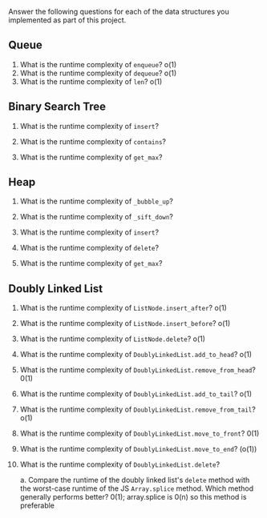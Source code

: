 Answer the following questions for each of the data structures you implemented as part of this project.

## Queue

1. What is the runtime complexity of `enqueue`?
o(1)
2. What is the runtime complexity of `dequeue`?
o(1)
3. What is the runtime complexity of `len`?
o(1)
## Binary Search Tree

1. What is the runtime complexity of `insert`? 

2. What is the runtime complexity of `contains`?

3. What is the runtime complexity of `get_max`? 

## Heap

1. What is the runtime complexity of `_bubble_up`?

2. What is the runtime complexity of `_sift_down`?

3. What is the runtime complexity of `insert`?

4. What is the runtime complexity of `delete`?

5. What is the runtime complexity of `get_max`?

## Doubly Linked List

1. What is the runtime complexity of `ListNode.insert_after`?
o(1)
2. What is the runtime complexity of `ListNode.insert_before`?
o(1)
3. What is the runtime complexity of `ListNode.delete`?
o(1)
4. What is the runtime complexity of `DoublyLinkedList.add_to_head`?
o(1)
5. What is the runtime complexity of `DoublyLinkedList.remove_from_head`?
0(1)
6. What is the runtime complexity of `DoublyLinkedList.add_to_tail`?
o(1)
7. What is the runtime complexity of `DoublyLinkedList.remove_from_tail`?
o(1)
8. What is the runtime complexity of `DoublyLinkedList.move_to_front`?
0(1)
9. What is the runtime complexity of `DoublyLinkedList.move_to_end`?
(o(1))
10. What is the runtime complexity of `DoublyLinkedList.delete`?

    a. Compare the runtime of the doubly linked list's `delete` method with the worst-case runtime of the JS `Array.splice` method. Which method generally performs better?
    0(1);  array.splice is 0(n) so this method is preferable